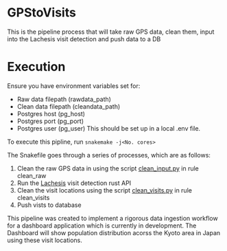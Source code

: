 # GPStoVisits
This is the pipeline process that will take raw GPS data, clean them, input into the Lachesis visit detection and push data to a DB

# Execution 
Ensure you have environment variables set for:
- Raw data filepath (rawdata_path)
- Clean data filepath (cleandata_path)
- Postgres host (pg_host)
- Postgres port (pg_port)
- Postgres user (pg_user)
This should be set up in a local .env file.  

To execute this pipline, run `snakemake -j<No. cores>`

The Snakefile goes through a series of processes, which are as follows: 
1. Clean the raw GPS data in using the script [clean_input.py](clean_input.py) in rule clean_raw
2. Run the [Lachesis](https://github.com/hamishgibbs/lachesis) visit detection rust API
3. Clean the visit locations using the script [clean_visits.py](clean_visits.py) in rule clean_visits
4. Push vists to database 

This pipeline was created to implement a rigorous data ingestion workflow for a dashboard application which is currently in development. The Dashboard will show population distribution acorss the Kyoto area in Japan using these visit locations. 
